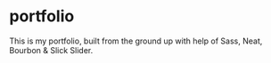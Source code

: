 portfolio
=========


This is my portfolio, built from the ground up with help of Sass, Neat, Bourbon & Slick Slider.
